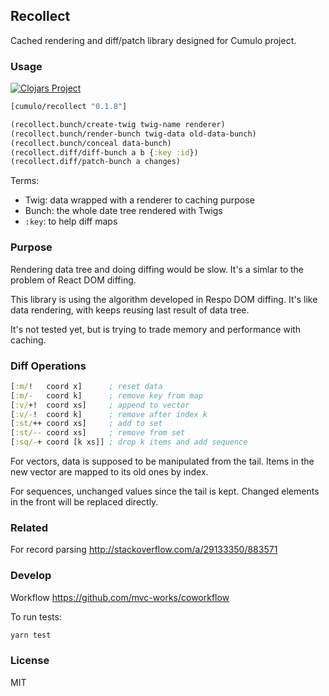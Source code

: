 
Recollect
----

Cached rendering and diff/patch library designed for Cumulo project.

### Usage

[![Clojars Project](https://img.shields.io/clojars/v/cumulo/recollect.svg)](https://clojars.org/cumulo/recollect)

```clojure
[cumulo/recollect "0.1.8"]
```

```clojure
(recollect.bunch/create-twig twig-name renderer)
(recollect.bunch/render-bunch twig-data old-data-bunch)
(recollect.bunch/conceal data-bunch)
(recollect.diff/diff-bunch a b {:key :id})
(recollect.diff/patch-bunch a changes)
```

Terms:

* Twig: data wrapped with a renderer to caching purpose
* Bunch: the whole date tree rendered with Twigs
* `:key`: to help diff maps

### Purpose

Rendering data tree and doing diffing would be slow.
It's a simlar to the problem of React DOM diffing.

This library is using the algorithm developed in Respo DOM diffing.
It's like data rendering, with keeps reusing last result of data tree.

It's not tested yet, but is trying to trade memory and performance with caching.

### Diff Operations

```clojure
[:m/!   coord x]      ; reset data
[:m/-   coord k]      ; remove key from map
[:v/+!  coord xs]     ; append to vector
[:v/-!  coord k]      ; remove after index k
[:st/++ coord xs]     ; add to set
[:st/-- coord xs]     ; remove from set
[:sq/-+ coord [k xs]] ; drop k items and add sequence
```

For vectors, data is supposed to be manipulated from the tail.
Items in the new vector are mapped to its old ones by index.

For sequences, unchanged values since the tail is kept.
Changed elements in the front will be replaced directly.

### Related

For record parsing http://stackoverflow.com/a/29133350/883571

### Develop

Workflow https://github.com/mvc-works/coworkflow

To run tests:

```bash
yarn test
```

### License

MIT
